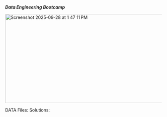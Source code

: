 ***Data Engineering Bootcamp***


<img width="621" height="287" alt="Screenshot 2025-09-28 at 1 47 11 PM" src="https://github.com/user-attachments/assets/bd07f44a-9043-4949-b772-f31cef3e82e9" />


DATA Files:
Solutions:

